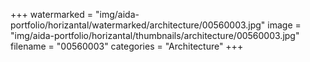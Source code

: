 +++
watermarked = "img/aida-portfolio/horizantal/watermarked/architecture/00560003.jpg"
image = "img/aida-portfolio/horizantal/thumbnails/architecture/00560003.jpg"
filename = "00560003"
categories = "Architecture"
+++
